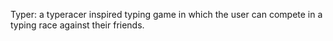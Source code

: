 Typer: a typeracer inspired typing game in which the user can compete in a typing race against their friends.
